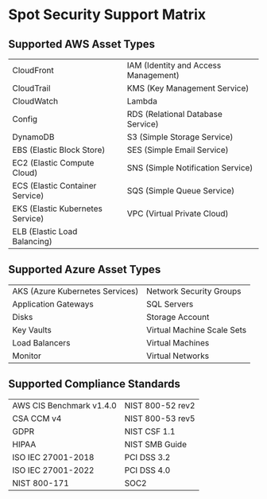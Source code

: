 # Spot Security Support Matrix

## Supported AWS Asset Types

|  |  |
|---|---|
| CloudFront                       | IAM (Identity and Access Management)  |
| CloudTrail                       | KMS (Key Management Service)          |
| CloudWatch                       | Lambda                                |
| Config                           | RDS (Relational Database Service)     |
| DynamoDB                         | S3 (Simple Storage Service)           |
| EBS (Elastic Block Store)        | SES (Simple Email Service)            |
| EC2 (Elastic Compute Cloud)      | SNS (Simple Notification Service)     |
| ECS (Elastic Container Service)  | SQS (Simple Queue Service)            |
| EKS (Elastic Kubernetes Service) | VPC (Virtual Private Cloud)           |
| ELB (Elastic Load Balancing)     |                                       |

## Supported Azure Asset Types

|  |  |
|---|---|
|     AKS (Azure Kubernetes Services)    |     Network Security Groups       |
|     Application Gateways               |     SQL Servers                   |
|     Disks                              |     Storage Account               |
|     Key Vaults                         |     Virtual Machine Scale Sets    |
|     Load Balancers                     |     Virtual Machines              |
|     Monitor                            |     Virtual Networks              |

## Supported Compliance Standards

|  |  |
|---|---|
|     AWS CIS Benchmark v1.4.0    |     NIST 800-52 rev2    |
|     CSA CCM v4                  |     NIST 800-53 rev5    |
|     GDPR                        |     NIST CSF 1.1        |
|     HIPAA                       |     NIST SMB Guide      |
|     ISO IEC 27001-2018          |     PCI DSS 3.2         |
|     ISO IEC 27001-2022          |     PCI DSS 4.0         |
|     NIST 800-171                |     SOC2                |
